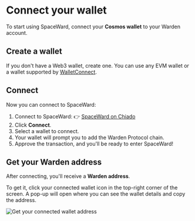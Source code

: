 ﻿---
sidebar_position: 3
---

# Connect your wallet

To start using SpaceWard, connect your **Cosmos wallet** to your Warden account.

## Create a wallet

If you don't have a Web3 wallet, create one. You can use any EVM wallet or a wallet supported by [WalletConnect](https://walletconnect.network).

## Connect

Now you can connect to SpaceWard:

1. Connect to SpaceWard: 👉 [SpaceWard on Chiado](https://spaceward.chiado.wardenprotocol.org/)
2. Click **Connect**.    
3. Select a wallet to connect.    
4. Your wallet will prompt you to add the Warden Protocol chain.
5. Approve the transaction, and you'll be ready to enter SpaceWard!

## Get your Warden address

After connecting, you'll receive a **Warden address**.

To get it, click your connected wallet icon in the top-right corner of the screen. A pop-up will open where you can see the wallet details and copy the address.

![Get your connected wallet address](../../static/img/connected-wallet-address.png)
